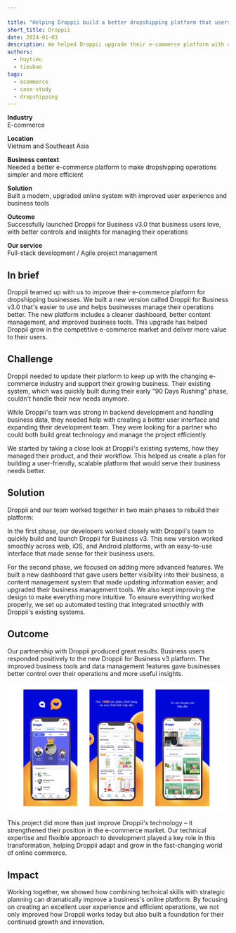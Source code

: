 ```yaml
---

title: "Helping Droppii build a better dropshipping platform that users love"
short_title: Droppii
date: 2024-01-03
description: We helped Droppii upgrade their e-commerce platform with a new user-friendly version that makes dropshipping easier for businesses. Working together, we built Droppii for Business v3.0 with a better dashboard, simplified content management, and improved business tools that led to positive user feedback and stronger market position.
authors:
  - huytieu
  - tieubao
tags:
  - ecommerce
  - case-study
  - dropshipping
---
```


**Industry**\
E-commerce

**Location**\
Vietnam and Southeast Asia

**Business context**\
Needed a better e-commerce platform to make dropshipping operations simpler and more efficient

**Solution**\
Built a modern, upgraded online system with improved user experience and business tools

**Outcome**\
Successfully launched Droppii for Business v3.0 that business users love, with better controls and insights for managing their operations

**Our service**\
Full-stack development / Agile project management

## In brief

Droppii teamed up with us to improve their e-commerce platform for dropshipping businesses. We built a new version called Droppii for Business v3.0 that's easier to use and helps businesses manage their operations better. The new platform includes a cleaner dashboard, better content management, and improved business tools. This upgrade has helped Droppii grow in the competitive e-commerce market and deliver more value to their users.

## Challenge

Droppii needed to update their platform to keep up with the changing e-commerce industry and support their growing business. Their existing system, which was quickly built during their early "90 Days Rushing" phase, couldn't handle their new needs anymore.

While Droppii's team was strong in backend development and handling business data, they needed help with creating a better user interface and expanding their development team. They were looking for a partner who could both build great technology and manage the project efficiently.

We started by taking a close look at Droppii's existing systems, how they managed their product, and their workflow. This helped us create a plan for building a user-friendly, scalable platform that would serve their business needs better.

## Solution

Droppii and our team worked together in two main phases to rebuild their platform:

In the first phase, our developers worked closely with Droppii's team to quickly build and launch Droppii for Business v3. This new version worked smoothly across web, iOS, and Android platforms, with an easy-to-use interface that made sense for their business users.

For the second phase, we focused on adding more advanced features. We built a new dashboard that gave users better visibility into their business, a content management system that made updating information easier, and upgraded their business management tools. We also kept improving the design to make everything more intuitive. To ensure everything worked properly, we set up automated testing that integrated smoothly with Droppii's existing systems.

## Outcome

Our partnership with Droppii produced great results. Business users responded positively to the new Droppii for Business v3 platform. The improved business tools and data management features gave businesses better control over their operations and more useful insights.

![Droppii for Business v3.0 interface showing the main dashboard with product management features](assets/droppii-business-dashboard.webp)

This project did more than just improve Droppii's technology – it strengthened their position in the e-commerce market. Our technical expertise and flexible approach to development played a key role in this transformation, helping Droppii adapt and grow in the fast-changing world of online commerce.

## Impact

Working together, we showed how combining technical skills with strategic planning can dramatically improve a business's online platform. By focusing on creating an excellent user experience and efficient operations, we not only improved how Droppii works today but also built a foundation for their continued growth and innovation.
